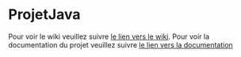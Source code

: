 # ProjetJava

Pour voir le wiki veuillez suivre [le lien vers le wiki](https://github.com/amostin/ProjetJava/wiki).
Pour voir la documentation du projet veuillez suivre [le lien vers la documentation](https://projetjava.ambroisemostin.com)
